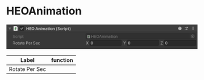 # HEOAnimation
![HEOAnimation](img/HEOAnimation.png)

| Label | function |
| ---- | ---- | 
| Rotate Per Sec | |